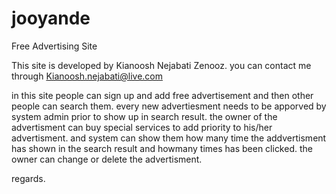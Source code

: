 # jooyande
Free Advertising Site

This site is developed by Kianoosh Nejabati Zenooz.
you can contact me through Kianoosh.nejabati@live.com

in this site people can sign up and add free advertisement and then other people can search them.
every new advertiesment needs to be apporved by system admin prior to show up in search result.
the owner of the advertisment can buy special services to add priority to his/her advertisment.
and system can show them how many time the addvertisment has shown in the search result and howmany times has been clicked.
the owner can change or delete the advertisment.

regards.
